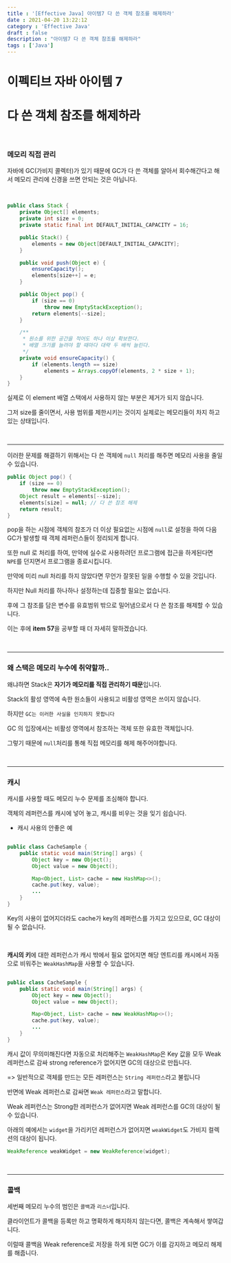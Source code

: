 ```yaml
---
title : '[Effective Java] 아이템7 다 쓴 객체 참조를 해제하라'
date : 2021-04-20 13:22:12
category : 'Effective Java'
draft : false
description : "아이템7 다 쓴 객체 참조를 해제하라"
tags : ['Java']
---
```


# 이펙티브 자바 아이템 7

# 다 쓴 객체 참조를 해제하라

<br/>

### 메모리 직접 관리

자바에 GC(가비지 콜렉터)가 있기 때문에 GC가 다 쓴 객체를 알아서 회수해간다고 해서 메모리 관리에 신경을 쓰면 안되는 것은 아닙니다.

<br/>

```java
public class Stack {
    private Object[] elements;
    private int size = 0;
    private static final int DEFAULT_INITIAL_CAPACITY = 16;

    public Stack() {
        elements = new Object[DEFAULT_INITIAL_CAPACITY];
    }

    public void push(Object e) {
        ensureCapacity();
        elements[size++] = e;
    }

    public Object pop() {
        if (size == 0)
            throw new EmptyStackException();
        return elements[--size];
    }

    /**
     * 원소를 위한 공간을 적어도 하나 이상 확보한다.
     * 배열 크기를 늘려야 할 때마다 대략 두 배씩 늘린다.
     */
    private void ensureCapacity() {
        if (elements.length == size)
            elements = Arrays.copyOf(elements, 2 * size + 1);
    }
}


```


실제로 이 element 배열 스택에서 사용하지 않는 부분은 제거가 되지 않습니다.

그저 size를 줄이면서, 사용 범위를 제한시키는 것이지 실제로는 메모리들이 차지 하고 있는 상태입니다.

<br/>

- - - -


이러한 문제를 해결하기 위해서는 다 쓴 객체에 `null` 처리를 해주면 메모리 사용을 줄일 수 있습니다.


```java
public Object pop() {
    if (size == 0)
        throw new EmptyStackException();
    Object result = elements[--size];
    elements[size] = null; // 다 쓴 참조 해제
    return result;
}

```

pop을 하는 시점에 객체의 참조가 더 이상 필요없는 시점에 `null`로 설정을 하여 다음 GC가 발생할 때 객체 레퍼런스들이 정리되게 합니다.

또한 null 로 처리를 하여, 만약에 실수로 사용하려던 프로그램에 접근을 하게된다면 `NPE`를 던지면서 프로그램을 종료시킵니다.

만약에 미리 null 처리를 하지 않았다면 무언가 잘못된 일을 수행할 수 있을 것입니다.

하지만 Null 처리를 하나하나 설정하는데 집중할 필요는 없습니다.

후에 그 참조를 담은 변수를 유효범위 밖으로 밀어냄으로서 다 쓴 참조를 해제할 수 있습니다. 

이는 후에 **item 57**을 공부할 때 더 자세히 말하겠습니다.

<br/>

- - - -


### 왜 스택은 메모리 누수에 취약할까..

왜냐하면 Stack은 **자기가 메모리를 직접 관리하기 때문**입니다.

Stack의 활성 영역에 속한 원소들이 사용되고 비활성 영역은 쓰이지 않습니다.

하지만 `GC는 이러한 사실을 인지하지 못합니다`

GC 의 입장에서는 비활성 영역에서 참조하는 객체 또한 유효한 객체입니다.

그렇기 때문에 `null`처리를 통해 직접 메모리를 해제 해주어야합니다.


<br/>

- - - -

### 캐시


캐시를 사용할 때도 메모리 누수 문제를 조심해야 합니다. 

객체의 레퍼런스를 캐시에 넣어 놓고, 캐시를 비우는 것을 잊기 쉽습니다.



* 캐시 사용의 안좋은 예

```java

public class CacheSample {
	public static void main(String[] args) {
		Object key = new Object();
		Object value = new Object();

		Map<Object, List> cache = new HashMap<>();
		cache.put(key, value);
		...
	}
}


```


Key의 사용이 없어지더라도 cache가 key의 레퍼런스를 가지고 있으므로, GC 대상이 될 수 없습니다.

<br/>


**캐시의 키**에 대한 레퍼런스가 캐시 밖에서 필요 없어지면 해당 엔트리를 캐시에서 자동으로 비워주는 `WeakHashMap`을 사용할 수 있습니다.

```java

public class CacheSample {
	public static void main(String[] args) {
		Object key = new Object();
		Object value = new Object();

		Map<Object, List> cache = new WeakHashMap<>();
		cache.put(key, value);
		...
	}
}

```


캐시 값이 무의미해진다면 자동으로 처리해주는 `WeakHashMap`은 Key 값을 모두 Weak 레퍼런스로 감싸 strong reference가 없어지면 GC의 대상으로 만듭니다.

=> 일반적으로 객체를 만드는 모든 레퍼런스는 `String 레퍼런스`라고 불립니다

반면에 Weak 레퍼런스로 감싸면 `Weak 레퍼런스`라고  말합니다.

Weak 레퍼런스는 Strong한 레퍼런스가 없어지면 Weak 레퍼런스를 GC의 대상이 될 수 있습니다.

아래의 예에서는 `widget`을 가리키던 레퍼런스가 없어지면 `weakWidget`도 가비지 컬렉션의 대상이 됩니다.

```java
WeakReference weakWidget = new WeakReference(widget);
```

<br/>

- - - -


### 콜백

세번째 메모리 누수의 범인은 `콜백`과 `리스너`입니다.

클라이언트가 콜백을 등록만 하고 명확하게 해지하지 않는다면, 콜백은 계속해서 쌓여갑니다.

이럴때 콜백음 Weak reference로 저장을 하게 되면 GC가 이를 감지하고 메모리 해제를 해줍니다.
